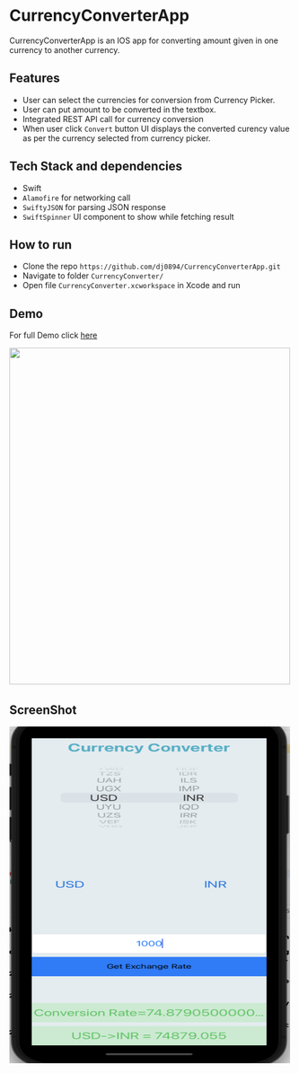 # CurrencyConverterApp
CurrencyConverterApp is an IOS app for converting amount given in one currency to another currency. 

## Features
* User can select the currencies for conversion from Currency Picker.
* User can put amount to be converted in the textbox.
* Integrated REST API call for currency conversion
* When user click ```Convert``` button UI displays the converted curency value as per the currency selected from currency picker.

## Tech Stack and dependencies
* Swift
* ```Alamofire``` for networking call
* ```SwiftyJSON``` for parsing JSON response
* ```SwiftSpinner``` UI component to show while fetching result

## How to run 
* Clone the repo ```https://github.com/dj0894/CurrencyConverterApp.git```
* Navigate to folder  ```CurrencyConverter/```
* Open file ```CurrencyConverter.xcworkspace``` in Xcode and run


## Demo
For full Demo click [here](https://drive.google.com/drive/u/0/folders/1UpGc8nZ2tcgK9rp96cGJKPrXtx1_Mt29)

<img src="./gif/currencyConverter.gif" width="500" height="600">

## ScreenShot
<img src="./screenshots/CurrencyConvert.png" width="500" height="600">




 
